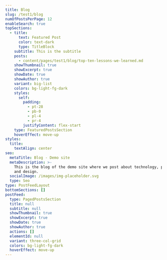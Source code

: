 ```yaml
---
title: Blog
slug: /test1/blog
numOfPostsPerPage: 12
enableSearch: true
topSections:
  - title:
      text: Featured Post
      color: text-dark
      type: TitleBlock
    subtitle: This is the subtitle
    posts:
      - content/pages/test1/blog/top-ten-lessons-we-learned.md
    showThumbnail: true
    showExcerpt: true
    showDate: true
    showAuthor: true
    variant: big-list
    colors: bg-light-fg-dark
    styles:
      self:
        padding:
          - pt-28
          - pb-0
          - pl-4
          - pr-4
        justifyContent: flex-start
    type: FeaturedPostsSection
    hoverEffect: move-up
styles:
  title:
    textAlign: center
seo:
  metaTitle: Blog - Demo site
  metaDescription: >-
    This is the blog of the demo site where we post about technology, product,
    and design.
  socialImage: /images/img-placeholder.svg
  type: Seo
type: PostFeedLayout
bottomSections: []
postFeed:
  type: PagedPostsSection
  title: null
  subtitle: null
  showThumbnail: true
  showExcerpt: true
  showDate: true
  showAuthor: true
  actions: []
  elementId: null
  variant: three-col-grid
  colors: bg-light-fg-dark
  hoverEffect: move-up
---
```

